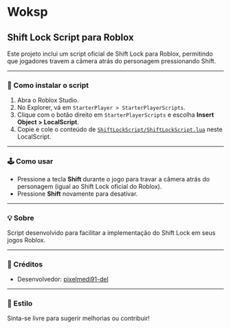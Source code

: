 # Woksp

## Shift Lock Script para Roblox

Este projeto inclui um script oficial de Shift Lock para Roblox, permitindo que jogadores travem a câmera atrás do personagem pressionando Shift.

---

### 📂 Como instalar o script

1. Abra o Roblox Studio.
2. No Explorer, vá em `StarterPlayer > StarterPlayerScripts`.
3. Clique com o botão direito em `StarterPlayerScripts` e escolha **Insert Object > LocalScript**.
4. Copie e cole o conteúdo de [`ShiftLockScript/ShiftLockScript.lua`](ShiftLockScript/ShiftLockScript.lua) neste LocalScript.

---

### 🕹️ Como usar

- Pressione a tecla **Shift** durante o jogo para travar a câmera atrás do personagem (igual ao Shift Lock oficial do Roblox).
- Pressione **Shift** novamente para desativar.

---

### 💡 Sobre

Script desenvolvido para facilitar a implementação do Shift Lock em seus jogos Roblox.

---

### 👤 Créditos

- Desenvolvedor: [pixelmedi91-del](https://github.com/pixelmedi91-del)

---

### 🎨 Estilo

Sinta-se livre para sugerir melhorias ou contribuir!
